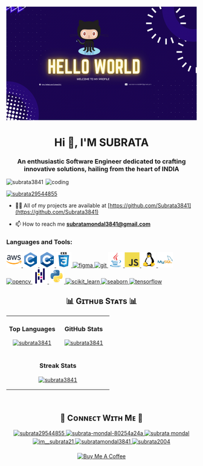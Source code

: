 <!-- Banner Image -->
<p align="center">
    <img src="./Subratamondal.gif" alt="Banner Image" width="100%" height="300px"/>
  </p>
  
<h1 align="center">Hi 👋, I'M SUBRATA</h1>
<h3 align="center">An enthusiastic Software Engineer dedicated to crafting innovative solutions, hailing from the heart of INDIA</h3>
<img align="right" alt="coding" width="400" src="https://camo.githubusercontent.com/19db51af5f90f1b152bc0b9078f5fe97053955be5074f03f17019c70345bdcdb/68747470733a2f2f6d69726f2e6d656469756d2e636f6d2f6d61782f313336302f302a37513379765349765f7430696f4a2d5a2e676966">
<p align="left"><img src="https://komarev.com/ghpvc/?username=subrata3841&label=Profile%20views&color=0e75b6&style=flat" alt="subrata3841" /> </p>

<p align="left"> <a href="https://twitter.com/subrata29544855" target="blank"><img src="https://img.shields.io/twitter/follow/subrata29544855?logo=twitter&style=for-the-badge" alt="subrata29544855" /></a> </p>

- 👨‍💻 All of my projects are available at [https://github.com/Subrata3841](https://github.com/Subrata3841)

- 📫 How to reach me **subratamondal3841@gmail.com**

<!-- <h3 align="left">Connect with me:</h3>
<p align="left">
<a href="https://twitter.com/subrata29544855" target="blank"><img align="center" src="https://raw.githubusercontent.com/rahuldkjain/github-profile-readme-generator/master/src/images/icons/Social/twitter.svg" alt="subrata29544855" height="30" width="40" /></a>
<a href="https://linkedin.com/in/subrata-mondal-80254a24a" target="blank"><img align="center" src="https://raw.githubusercontent.com/rahuldkjain/github-profile-readme-generator/master/src/images/icons/Social/linked-in-alt.svg" alt="subrata-mondal-80254a24a" height="30" width="40" /></a>
<a href="https://fb.com/subrata mondal" target="blank"><img align="center" src="https://raw.githubusercontent.com/rahuldkjain/github-profile-readme-generator/master/src/images/icons/Social/facebook.svg" alt="subrata mondal" height="30" width="40" /></a>
<a href="https://instagram.com/im__subrata21" target="blank"><img align="center" src="https://raw.githubusercontent.com/rahuldkjain/github-profile-readme-generator/master/src/images/icons/Social/instagram.svg" alt="im__subrata21" height="30" width="40" /></a>
<a href="https://www.leetcode.com/subratamondal3841" target="blank"><img align="center" src="https://raw.githubusercontent.com/rahuldkjain/github-profile-readme-generator/master/src/images/icons/Social/leet-code.svg" alt="subratamondal3841" height="30" width="40" /></a>
<a href="https://auth.geeksforgeeks.org/user/subrata2004" target="blank"><img align="center" src="https://raw.githubusercontent.com/rahuldkjain/github-profile-readme-generator/master/src/images/icons/Social/geeks-for-geeks.svg" alt="subrata2004" height="30" width="40" /></a>
</p> -->

<h3 align="left">Languages and Tools:</h3>
<p align="left"> <a href="https://aws.amazon.com" target="_blank" rel="noreferrer"> <img src="https://raw.githubusercontent.com/devicons/devicon/master/icons/amazonwebservices/amazonwebservices-original-wordmark.svg" alt="aws" width="40" height="40"/> </a> <a href="https://www.cprogramming.com/" target="_blank" rel="noreferrer"> <img src="https://raw.githubusercontent.com/devicons/devicon/master/icons/c/c-original.svg" alt="c" width="40" height="40"/> </a> <a href="https://www.w3schools.com/cpp/" target="_blank" rel="noreferrer"> <img src="https://raw.githubusercontent.com/devicons/devicon/master/icons/cplusplus/cplusplus-original.svg" alt="cplusplus" width="40" height="40"/> </a> <a href="https://www.w3schools.com/css/" target="_blank" rel="noreferrer"> <img src="https://raw.githubusercontent.com/devicons/devicon/master/icons/css3/css3-original-wordmark.svg" alt="css3" width="40" height="40"/> </a> <a href="https://www.figma.com/" target="_blank" rel="noreferrer"> <img src="https://www.vectorlogo.zone/logos/figma/figma-icon.svg" alt="figma" width="40" height="40"/> </a> <a href="https://git-scm.com/" target="_blank" rel="noreferrer"> <img src="https://www.vectorlogo.zone/logos/git-scm/git-scm-icon.svg" alt="git" width="40" height="40"/> </a> <a href="https://www.java.com" target="_blank" rel="noreferrer"> <img src="https://raw.githubusercontent.com/devicons/devicon/master/icons/java/java-original.svg" alt="java" width="40" height="40"/> </a> <a href="https://developer.mozilla.org/en-US/docs/Web/JavaScript" target="_blank" rel="noreferrer"> <img src="https://raw.githubusercontent.com/devicons/devicon/master/icons/javascript/javascript-original.svg" alt="javascript" width="40" height="40"/> </a> <a href="https://www.linux.org/" target="_blank" rel="noreferrer"> <img src="https://raw.githubusercontent.com/devicons/devicon/master/icons/linux/linux-original.svg" alt="linux" width="40" height="40"/> </a> <a href="https://www.mysql.com/" target="_blank" rel="noreferrer"> <img src="https://raw.githubusercontent.com/devicons/devicon/master/icons/mysql/mysql-original-wordmark.svg" alt="mysql" width="40" height="40"/> </a> <a href="https://opencv.org/" target="_blank" rel="noreferrer"> <img src="https://www.vectorlogo.zone/logos/opencv/opencv-icon.svg" alt="opencv" width="40" height="40"/> </a> <a href="https://pandas.pydata.org/" target="_blank" rel="noreferrer"> <img src="https://raw.githubusercontent.com/devicons/devicon/2ae2a900d2f041da66e950e4d48052658d850630/icons/pandas/pandas-original.svg" alt="pandas" width="40" height="40"/> </a> <a href="https://www.python.org" target="_blank" rel="noreferrer"> <img src="https://raw.githubusercontent.com/devicons/devicon/master/icons/python/python-original.svg" alt="python" width="40" height="40"/> </a> <a href="https://scikit-learn.org/" target="_blank" rel="noreferrer"> <img src="https://upload.wikimedia.org/wikipedia/commons/0/05/Scikit_learn_logo_small.svg" alt="scikit_learn" width="40" height="40"/> </a> <a href="https://seaborn.pydata.org/" target="_blank" rel="noreferrer"> <img src="https://seaborn.pydata.org/_images/logo-mark-lightbg.svg" alt="seaborn" width="40" height="40"/> </a> <a href="https://www.tensorflow.org" target="_blank" rel="noreferrer"> <img src="https://www.vectorlogo.zone/logos/tensorflow/tensorflow-icon.svg" alt="tensorflow" width="40" height="40"/> </a> </p>

<!--Github stats Table--> 
<h2 align="center">📊 Gɪᴛʜᴜʙ Sᴛᴀᴛs 📊</h2>

<table width="100%">
  <tr>
    <td width="50%">
      <h3 align="center"><strong>Top Languages</strong></h3>
      <p align="center">
        <a href="https://github.com/subrata3841">
          <img align="center" src="https://github-readme-stats.vercel.app/api/top-langs?username=subrata3841&show_icons=true&locale=en&layout=compact" alt="subrata3841" />
        </a>
      </p>
    </td>
    <td width="50%">
      <h3 align="center"><strong>GitHub Stats</strong></h3>
      <p align="center">
        <a href="https://github.com/subrata3841">
          <img align="center" src="https://github-readme-stats.vercel.app/api?username=subrata3841&show_icons=true&locale=en" alt="subrata3841" />
        </a>
      </p>
    </td>
  </tr>
  <tr>
    <td colspan="2">
      <h3 align="center"><strong>Streak Stats</strong></h3>
      <p align="center">
        <a href="https://github.com/subrata3841">
          <img align="center" src="https://github-readme-streak-stats.herokuapp.com/?user=subrata3841&" alt="subrata3841" />
        </a>
      </p>
    </td>
  </tr>
</table>
<br />
<!--Contact Section--> 

<h2 align="center">🤝 Cᴏɴɴᴇᴄᴛ Wɪᴛʜ Mᴇ 🤝 </h2>
<div align="center">
  
<a href="https://twitter.com/subrata29544855" target="_blank">
  <img src="https://raw.githubusercontent.com/rahuldkjain/github-profile-readme-generator/master/src/images/icons/Social/twitter.svg" width="50" height="50" alt="subrata29544855" style="margin-bottom: 5px;" />
</a>

<a href="https://linkedin.com/in/subrata-mondal-80254a24a" target="_blank">
  <img src="https://raw.githubusercontent.com/rahuldkjain/github-profile-readme-generator/master/src/images/icons/Social/linked-in-alt.svg" width="50" height="50" alt="subrata-mondal-80254a24a" style="margin-bottom: 5px;" />
</a>

<a href="https://fb.com/subrata mondal" target="_blank">
  <img src="https://raw.githubusercontent.com/rahuldkjain/github-profile-readme-generator/master/src/images/icons/Social/facebook.svg" width="50" height="50" alt="subrata mondal" style="margin-bottom: 5px;" />
</a>

<a href="https://instagram.com/im__subrata21" target="_blank">
  <img src="https://raw.githubusercontent.com/rahuldkjain/github-profile-readme-generator/master/src/images/icons/Social/instagram.svg" width="50" height="50" alt="im__subrata21" style="margin-bottom: 5px;" />
</a>

<a href="https://www.leetcode.com/subratamondal3841" target="_blank">
  <img src="https://raw.githubusercontent.com/rahuldkjain/github-profile-readme-generator/master/src/images/icons/Social/leet-code.svg" width="50" height="50" alt="subratamondal3841" style="margin-bottom: 5px;" />
</a>

<a href="https://auth.geeksforgeeks.org/user/subrata2004" target="_blank">
  <img src="https://raw.githubusercontent.com/rahuldkjain/github-profile-readme-generator/master/src/images/icons/Social/geeks-for-geeks.svg" width="50" height="50" alt="subrata2004" style="margin-bottom: 5px;" />
</a>
</div>
<br/>

<!--Buy me a coffee-->
<div align="center">
<a href="https://www.buymeacoffee.com/subrata3841" target="_blank">
  <img src="https://cdn.buymeacoffee.com/buttons/v2/default-yellow.png" alt="Buy Me A Coffee" style="height: 40px !important; width: 200px !important;" />
</a>
</div>

